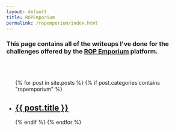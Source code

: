 ```yaml
---
layout: default
title: ROPEmporium
permalink: /ropemporium/index.html
---
```

### This page contains all of the writeups I've done for the challenges offered by the [ROP Emporium](https://ropemporium.com) platform. ###
<br>
<br>
<ul>
  {% for post in site.posts %}
    {% if post.categories contains "ropemporium" %}
        <li>
            <h2><a href="{{ post.url }}">{{ post.title }}</a></h2>
        </li>
    {% endif %}
  {% endfor %}
</ul>
